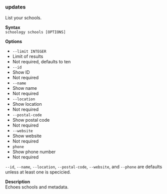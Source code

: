 ### updates
List your schools.

**Syntax** \
`schoology schools [OPTIONS]`

**Options** 
- `--limit INTEGER`
 - Limit of results
 - Not required, defaults to ten
- `--id`
 - Show ID
 - Not required
- `--name`
 - Show name
 - Not required
- `--location`
 - Show location
 - Not required
- `--postal-code`
 - Show postal code
 - Not required
- `--website`
 - Show website
 - Not required
- `phone`
 - Show phone number
 - Not required

`--id`, `--name`, `--location`, `--postal-code`, `--website`, and `--phone` are defaults unless at least one is specicied.

**Description** \
Echoes schools and metadata.